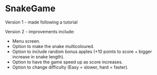 # SnakeGame

Version 1 - made following a tutorial

Version 2 - improvements include:
* Menu screen.
* Option to make the snake multicoloured.
* Option to include random bonus apples (+10 points to score + bigger increase in snake length).
* Option to have the game speed up as score increases.
* Option to change difficulty (Easy = slower, hard = faster).
